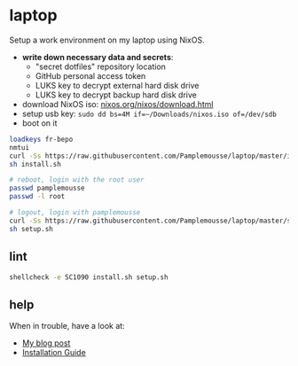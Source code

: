 # laptop

Setup a work environment on my laptop using NixOS.

  * **write down necessary data and secrets**:
    - "secret dotfiles" repository location
    - GitHub personal access token
    - LUKS key to decrypt external hard disk drive
    - LUKS key to decrypt backup hard disk drive
  * download NixOS iso: [nixos.org/nixos/download.html](https://nixos.org/nixos/download.html)
  * setup usb key: `sudo dd bs=4M if=~/Downloads/nixos.iso of=/dev/sdb`
  * boot on it

```bash
loadkeys fr-bepo
nmtui
curl -Ss https://raw.githubusercontent.com/Pamplemousse/laptop/master/install.sh > install.sh
sh install.sh

# reboot, login with the root user
passwd pamplemousse
passwd -l root

# logout, login with pamplemousse
curl -Ss https://raw.githubusercontent.com/Pamplemousse/laptop/master/setup.sh > setup.sh
sh setup.sh
```

## lint

```bash
shellcheck -e SC1090 install.sh setup.sh
```

## help

When in trouble, have a look at:

  * [My blog post](https://blog.xaviermaso.com/2019/02/28/NixOS-on-a-Dell-XPS15-9560.html)
  * [Installation Guide](https://nixos.wiki/wiki/NixOS_Installation_Guide)
